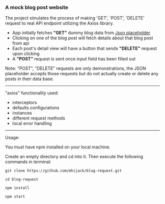 ### A mock blog post website

The project simulates the process of making 'GET', 'POST', 'DELETE' request to real API endpoint utilizing the Axios library.

- App initially fetches **"GET"** dummy blog data from <a href="https://jsonplaceholder.typicode.com">Json placeholder</a>
- Clicking on one of the blog post will fetch details about that blog post from api
- Each post's detail view will have a button that sends **"DELETE"** request upon clicking
- A **"POST"** request is sent once input field has been filled out

Note: "POST", "DELETE" requests are only demonstrations, the JSON placeholder accepts those requests but do not actually create or delete any posts in their data base.

****

"axios" functionality used:
- interceptors
- defaults configurations
- instances
- different request methods
- local error handling

****

Usage:

You must have npm installed on your local machine.

Create an empty directory and cd into it. Then execute the following commands in terminal:

`git clone https://github.com/mhijack/blog-request.git`

`cd blog-request`

`npm install`

`npm start`